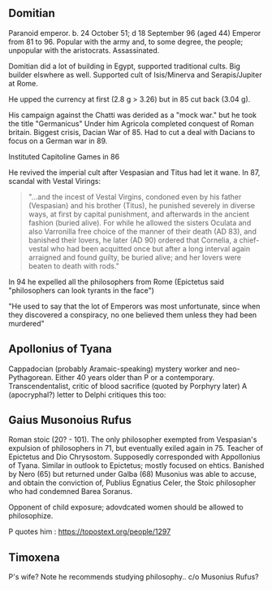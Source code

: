 



Domitian
---------
Paranoid emperor. b. 24 October 51; d 18 September 96 (aged 44)  Emperor from 81 to 96. Popular with the army and, to some degree, the people; unpopular with the aristocrats.  Assassinated. 

Domitian did a lot of building in Egypt, supported traditional cults. Big builder elswhere as well. Supported cult of Isis/Minerva and Serapis/Jupiter at Rome.

He upped the currency at first (2.8 g > 3.26) but in 85 cut back (3.04 g).  

His campaign against the Chatti was derided as a "mock war." but he took the title "Germanicus"  Under him Agricola completed conquest of Roman britain. Biggest crisis, Dacian War of 85. Had to cut a deal with Dacians to focus on a German war in 89.

Instituted Capitoline Games in 86

He revived the imperial cult after Vespasian and Titus had let it wane. 
In 87, scandal with Vestal Virings:
> "...and the incest of Vestal Virgins, condoned even by his father (Vespasian) and his brother (Titus), he punished severely in diverse ways, at first by capital punishment, and afterwards in the ancient fashion (buried alive). For while he allowed the sisters Oculata and also Varronilla free choice of the manner of their death (AD 83), and banished their lovers, he later (AD 90) ordered that Cornelia, a chief-vestal who had been acquitted once but after a long interval again arraigned and found guilty, be buried alive; and her lovers were beaten to death with rods."



In 94 he expelled all the philosophers from Rome (Epictetus said "philosophers can look tyrants in the face")

"He used to say that the lot of Emperors was most unfortunate, since when they discovered a conspiracy, no one believed them unless they had been murdered"


Apollonius of Tyana
-----------
Cappadocian (probably Aramaic-speaking) mystery worker and neo-Pythagorean. Either 40 years older than P or a contemporary.  Transcendentalist, critic of blood sacrifice (quoted by Porphyry later)  A (apocryphal?) letter to Delphi critiques this too:



Gaius Musonoius Rufus
------------------
Roman stoic (20? - 101).  The only philosopher exempted from Vespasian's expulsion of philosophers in 71, but eventually exiled again in 75.  Teacher of Epictetus and Dio Chrysostom.  Supposedly corresponded with Appollonius of Tyana. Similar in outlook to Epictetus; mostly focused on ehtics. Banished by Nero (65) but returned under Galba (68) Musonius was able to accuse, and obtain the conviction of, Publius Egnatius Celer, the Stoic philosopher who had condemned Barea Soranus.

Opponent of child exposure; adovdcated women should be allowed to philosophize.

P quotes him : https://topostext.org/people/1297



Timoxena
-----------
P's wife? Note he recommends studying philosophy.. c/o Musonius Rufus?